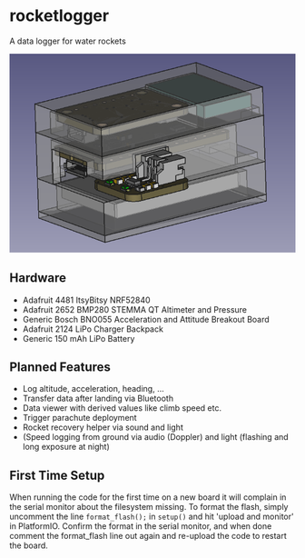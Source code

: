 # rocketlogger
A data logger for water rockets

![Draft Version](CAD_draft.png)

## Hardware
* Adafruit 4481 ItsyBitsy NRF52840
* Adafruit 2652 BMP280 STEMMA QT Altimeter and Pressure
* Generic Bosch BNO055 Acceleration and Attitude Breakout Board
* Adafruit 2124 LiPo Charger Backpack
* Generic 150 mAh LiPo Battery

## Planned Features
* Log altitude, acceleration, heading, ...
* Transfer data after landing via Bluetooth
* Data viewer with derived values like climb speed etc.
* Trigger parachute deployment
* Rocket recovery helper via sound and light
* (Speed logging from ground via audio (Doppler) and light (flashing and long exposure at night)

## First Time Setup
When running the code for the first time on a new board it will complain in the serial monitor about the filesystem missing. To format the flash, simply uncomment the line `format_flash();` in `setup()` and hit 'upload and monitor' in PlatformIO. Confirm the format in the serial monitor, and when done comment the format_flash line out again and re-upload the code to restart the board.